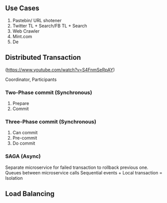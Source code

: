 ## Use Cases
1. Pastebin/ URL shotener
2. Twitter TL + Search/FB TL + Search
3. Web Crawler
4. Mint.com
5. De
## Distributed Transaction
(https://www.youtube.com/watch?v=S4FnmSeRpAY)  

Coordinator, Participants
### Two-Phase commit (Synchronous)
1. Prepare  
2. Commit  

### Three-Phase commit (Synchronous)
1. Can commit
2. Pre-commit
3. Do commit

### SAGA  (Async)
Separate microservice for failed transaction to rollback previous one.
Queues between microservice calls
Sequential events + Local transaction = Isolation

## Load Balancing

<!--stackedit_data:
eyJoaXN0b3J5IjpbMjEzMzc1Mjk4MiwtMTk2ODc4NTg4MywtMT
Q3MzM4ODQ3OCwxNjQ4NDMyNTU5LC0xMjc0NzY3MDAsLTkzMjAw
NzUyLC05ODIwMjc3OTZdfQ==
-->